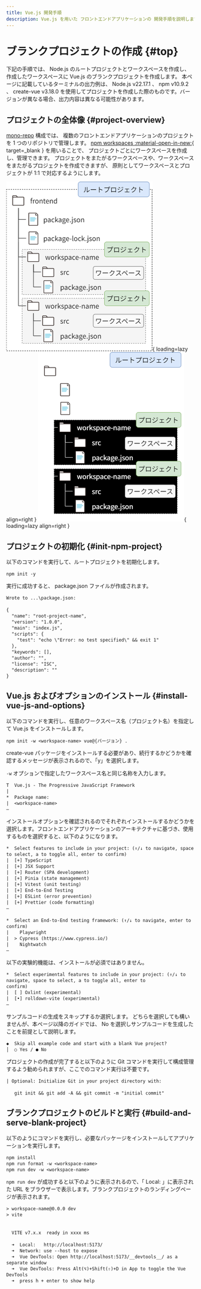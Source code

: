 ```yaml
---
title: Vue.js 開発手順
description: Vue.js を用いた フロントエンドアプリケーションの 開発手順を説明します。
---
```


# ブランクプロジェクトの作成 {#top}

下記の手順では、 Node.js のルートプロジェクトとワークスペースを作成し、作成したワークスペースに Vue.js のブランクプロジェクトを作成します。
本ページに記載しているターミナルの出力例は、 Node.js v22.17.1 、 npm v10.9.2 、 create-vue v3.18.0 を使用してプロジェクトを作成した際のものです。バージョンが異なる場合、出力内容は異なる可能性があります。

## プロジェクトの全体像 {#project-overview}

[mono-repo](../../git/consider-repository-structure.md#about-mono-repo) 構成では、
複数のフロントエンドアプリケーションのプロジェクトを 1 つのリポジトリで管理します。
[npm workspaces :material-open-in-new:](https://docs.npmjs.com/cli/v10/using-npm/workspaces){ target=_blank } を用いることで、
プロジェクトごとにワークスペースを作成し、管理できます。
プロジェクトをまたがるワークスペースや、ワークスペースをまたがるプロジェクトを作成できますが、
原則としてワークスペースとプロジェクトが 1:1 で対応するようにします。

![プロジェクトフォルダの構造](../../../images/guidebooks/how-to-develop/vue-js/project-folder-structure-light.png#only-light){ loading=lazy align=right }
![プロジェクトフォルダの構造](../../../images/guidebooks/how-to-develop/vue-js/project-folder-structure-dark.png#only-dark){ loading=lazy align=right }

## プロジェクトの初期化 {#init-npm-project}

以下のコマンドを実行して、ルートプロジェクトを初期化します。

```terminal
npm init -y
```

実行に成功すると、 package.json ファイルが作成されます。

```terminal
Wrote to ...\package.json:

{
  "name": "root-project-name",
  "version": "1.0.0",
  "main": "index.js",
  "scripts": {
    "test": "echo \"Error: no test specified\" && exit 1"
  },
  "keywords": [],
  "author": "",
  "license": "ISC",
  "description": ""
}
```

## Vue.js およびオプションのインストール {#install-vue-js-and-options}

以下のコマンドを実行し、任意のワークスペース名（プロジェクト名）を指定して Vue.js をインストールします。

```terminal
npm init -w <workspace-name> vue@{バージョン} .
```

create-vue パッケージをインストールする必要があり、続行するかどうかを確認するメッセージが表示されるので、「y」を選択します。

`-w` オプションで指定したワークスペース名と同じ名称を入力します。

```terminal
T  Vue.js - The Progressive JavaScript Framework
|
*  Package name:
|  <workspace-name>
—
```

インストールオプションを確認されるのでそれぞれインストールするかどうかを選択します。フロントエンドアプリケーションのアーキテクチャに基づき、使用するものを選択すると、以下のようになります。

```terminal
*  Select features to include in your project: (↑/↓ to navigate, space to select, a to toggle all, enter to confirm)
|  [+] TypeScript
|  [+] JSX Support
|  [+] Router (SPA development)
|  [+] Pinia (state management)
|  [+] Vitest (unit testing)
|  [+] End-to-End Testing
|  [+] ESLint (error prevention)
|  [+] Prettier (code formatting)
—

*  Select an End-to-End testing framework: (↑/↓ to navigate, enter to confirm)
|    Playwright
|  > Cypress (https://www.cypress.io/)
|    Nightwatch
—
```

以下の実験的機能は、インストールが必須ではありません。

```terminal
*  Select experimental features to include in your project: (↑/↓ to navigate, space to select, a to toggle all, enter to
confirm)
|  [ ] Oxlint (experimental)
|  [•] rolldown-vite (experimental)
—
```

サンプルコードの生成をスキップするか選択します。
どちらを選択しても構いませんが、本ページ以降のガイドでは、 No を選択しサンプルコードを生成したことを前提として説明します。

```terminal
◆  Skip all example code and start with a blank Vue project?
│  ○ Yes / ● No
```

プロジェクトの作成が完了すると以下のように Git コマンドを実行して構成管理するよう勧められますが、ここでのコマンド実行は不要です。

```terminal
| Optional: Initialize Git in your project directory with:

   git init && git add -A && git commit -m "initial commit"
```

## ブランクプロジェクトのビルドと実行 {#build-and-serve-blank-project}

以下のようにコマンドを実行し、必要なパッケージをインストールしてアプリケーションを実行します。

```terminal
npm install
npm run format -w <workspace-name>
npm run dev -w <workspace-name>
```

`npm run dev` が成功すると以下のように表示されるので、「 Local: 」に表示された URL をブラウザーで表示します。ブランクプロジェクトのランディングページが表示されます。

```terminal
> workspace-name@0.0.0 dev
> vite


  VITE v7.x.x  ready in xxxx ms

  ➜  Local:   http://localhost:5173/
  ➜  Network: use --host to expose
  ➜  Vue DevTools: Open http://localhost:5173/__devtools__/ as a separate window
  ➜  Vue DevTools: Press Alt(⌥)+Shift(⇧)+D in App to toggle the Vue DevTools
  ➜  press h + enter to show help
```
